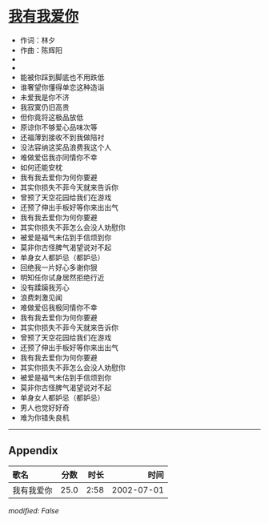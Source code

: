 # [我有我爱你](https://music.163.com/song?id=66999)

* 作词：林夕
* 作曲：陈辉阳
*
*
* 能被你踩到脚底也不用跌低
* 谁奢望你懂得单恋这种造诣
* 未爱我是你不济
* 我寂寞仍旧高贵
* 但你竟将这极品放低
* 原谅你不够爱心品味次等
* 还福薄到接收不到我做陪衬
* 没法容纳这奖品浪费我这个人
* 难做爱侣我亦同情你不幸
* 如何还能安枕
* 我有我去爱你为何你要避
* 其实你损失不菲今天就来告诉你
* 曾预了天空花园给我们在游戏
* 还预了伸出手板好等你来出出气
* 我有我去爱你为何你要避
* 其实你损失不菲怎么会没人劝慰你
* 被爱是福气未估到手信烦到你
* 莫非你古怪脾气渴望说对不起
* 单身女人都妒忌（都妒忌）
* 回绝我一片好心多谢你狠
* 明知任你试身居然拒绝行近
* 没有蹂躏我芳心
* 浪费刺激见闻
* 难做爱侣我极同情你不幸
* 我有我去爱你为何你要避
* 其实你损失不菲今天就来告诉你
* 曾预了天空花园给我们在游戏
* 还预了伸出手板好等你来出出气
* 我有我去爱你为何你要避
* 其实你损失不菲怎么会没人劝慰你
* 被爱是福气未估到手信烦到你
* 莫非你古怪脾气渴望说对不起
* 单身女人都妒忌（都妒忌）
* 男人也觉好好奇
* 难为你错失良机


---

## Appendix

|歌名|分数|时长|时间|
|:---|:---:|---:|---:|
|我有我爱你|25.0|2:58|2002-07-01

*modified: False*